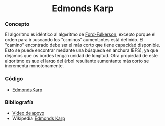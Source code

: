 <h1 align="center"> Edmonds Karp </h1>

### Concepto 

El algoritmo es idéntico al algoritmo de [Ford-Fulkerson](https://github.com/juanclawav/Algoritmica-UPB/blob/main/Algoritmica%202/Teoria%20de%20Grafos/Maximo%20Flujo/Ford%20Fulkerson/ford.cpp), excepto porque el orden para ir buscando los "caminos" aumentantes está definido. El "camino" encontrado debe ser el más corto que tiene capacidad disponible. Esto se puede encontrar mediante una búsqueda en anchura (BFS), ya que dejamos que los bordes tengan unidad de longitud. Otra propiedad de este algoritmo es que el largo del árbol resultante aumentante más corto se incrementa monotonamente.

### Código
* [Edmonds Karp](https://github.com/juanclawav/Algoritmica-UPB/blob/main/Algoritmica%202/Teoria%20de%20Grafos/Maximo%20Flujo/Edmond's%20Karp/edmonds.cpp)

### Bibliografía
* [Video de apoyo](https://www.youtube.com/watch?v=SqGeM3FYkfo)
* Wikipedia. [Edmonds Karp](https://es.wikipedia.org/wiki/Algoritmo_de_Edmonds-Karp)

